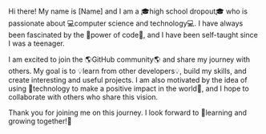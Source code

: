 Hi there! My name is [Name] and I am a 🎓high school dropout🎓 who is passionate about 💻computer science and technology💻. I have always been fascinated by the 🌟power of code🌟, and I have been self-taught since I was a teenager.

I am excited to join the 🌎GitHub community🌎 and share my journey with others. My goal is to 💡learn from other developers💡, build my skills, and create interesting and useful projects. I am also motivated by the idea of using 🤖technology to make a positive impact in the world🤖, and I hope to collaborate with others who share this vision.

Thank you for joining me on this journey. I look forward to 🤝learning and growing together!🤝


<!--
**ivoinestrachan/ivoinestrachan** is a ✨ _special_ ✨ repository because its `README.md` (this file) appears on your GitHub profile.

Here are some ideas to get you started:

- 🔭 I’m currently working on ...
- 🌱 I’m currently learning ...
- 👯 I’m looking to collaborate on ...
- 🤔 I’m looking for help with ...
- 💬 Ask me about ...
- 📫 How to reach me: ...
- 😄 Pronouns: ...
- ⚡ Fun fact: ...
-->
